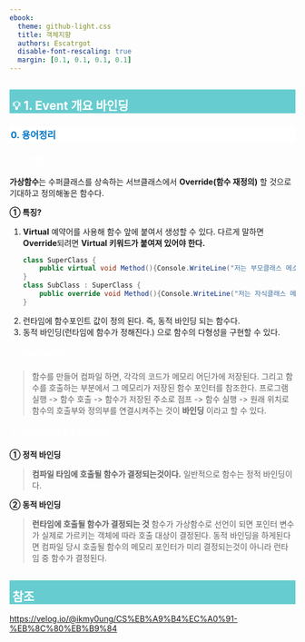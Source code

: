 ```yaml
---
ebook:
  theme: github-light.css
  title: 객체지향
  authors: Escatrgot
  disable-font-rescaling: true
  margin: [0.1, 0.1, 0.1, 0.1]
---
```

<style>
    h3.quest { font-weight: bold; border: 3px solid; color: #A0F !important;}
    .quest { font-weight: bold; color: #A0F !important;}

    h2 { border-top: 12px solid #67CCCF; border-left: 5px solid #67CCCF; border-right: 5px solid #67CCCF; background-color: #67CCCF; color: #FFF !important; font-weight: bold;}

    h3 { border-top: 3px solid #FFF; border: 2px solid #FFF; background-color: #FFF; color: #0075C4 !important;}

    h4 { font-weight: bold; color: #FFF !important; }
</style>

## 💡 1. Event 개요 바인딩

### 0. 용어정리
#### 0). 가상함수
**가상함수**는 수퍼클래스를 상속하는 서브클래스에서 **Override(함수 재정의)** 할 것으로 기대하고 정의해놓은 함수다. 

**① 특징?**
1. **Virtual** 예약어를 사용해 함수 앞에 붙여서 생성할 수 있다. 다르게 말하면 **Override**되려면 **Virtual 키워드가 붙여져 있어야 한다.**
    ```cs
    class SuperClass {
        public virtual void Method(){Console.WriteLine("저는 부모클래스 메소드입니다.");}
    }
    class SubClass : SuperClass {
        public override void Method(){Console.WriteLine("저는 자식클래스 메소드입니다.");}
    }
    ```
2. 런타임에 함수포인트 값이 정의 된다. 즉, 동적 바인딩 되는 함수다.
3. 동적 바인딩(런타임에 함수가 정해진다.) 으로 함수의 다형성을 구현할 수 있다.


#### 1). 함수의 바인딩
> 함수를 만들어 컴파일 하면, 각각의 코드가 메모리 어딘가에 저장된다.
> 그리고 함수를 호출하는 부분에서 그 메모리가 저장된 함수 포인터를 참조한다.
> 프로그램 실행 -> 함수 호출 -> 함수가 저장된 주소로 점프 -> 함수 실행 -> 원래 위치로
> 함수의 호출부와 정의부를 연결시켜주는 것이 **바인딩** 이라고 할 수 있다.

#### 2). 정적 바인딩 & 동적 바인딩
**① 정적 바인딩**
>**컴파일 타임에 호출될 함수가 결정되는것이다.**
>일반적으로 함수는 정적 바인딩이다.

**② 동적 바인딩**
> **런타임에 호출될 함수가 결정되는 것**
> 함수가 가상함수로 선언이 되면 포인터 변수가 실제로 가르키는 객체에 따라 호출 대상이 결정된다.
> 동적 바인딩을 하게된다면 컴파일 당시 호출될 함수의 메모리 포인터가 미리 결정되는것이 아니라 런타임 중 함수가 결정된다.

## 참조
https://velog.io/@ikmy0ung/CS%EB%A9%B4%EC%A0%91-%EB%8C%80%EB%B9%84